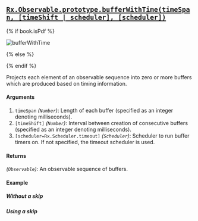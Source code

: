## [`Rx.Observable.prototype.bufferWithTime(timeSpan, [timeShift | scheduler], [scheduler])`](https://github.com/Reactive-Extensions/RxJS/blob/master/src/core/linq/observable/bufferwithtime.js)

{% if book.isPdf %}

![bufferWithTime](http://reactivex.io/documentation/operators/images/bufferWithTime5.png)

{% else %}



{% endif %}

Projects each element of an observable sequence into zero or more buffers which are produced based on timing information.

#### Arguments
1. `timeSpan` *(`Number`)*: Length of each buffer (specified as an integer denoting milliseconds).
2. `[timeShift]` *(`Number`)*: Interval between creation of consecutive buffers (specified as an integer denoting milliseconds).
3. `[scheduler=Rx.Scheduler.timeout]` *(`Scheduler`)*: Scheduler to run buffer timers on. If not specified, the timeout scheduler is used.

#### Returns
*(`Observable`)*: An observable sequence of buffers. 

#### Example

##### Without a skip

[](http://jsbin.com/zokej/1/embed?js,console)

##### Using a skip

[](http://jsbin.com/rafay/1/embed?js,console)